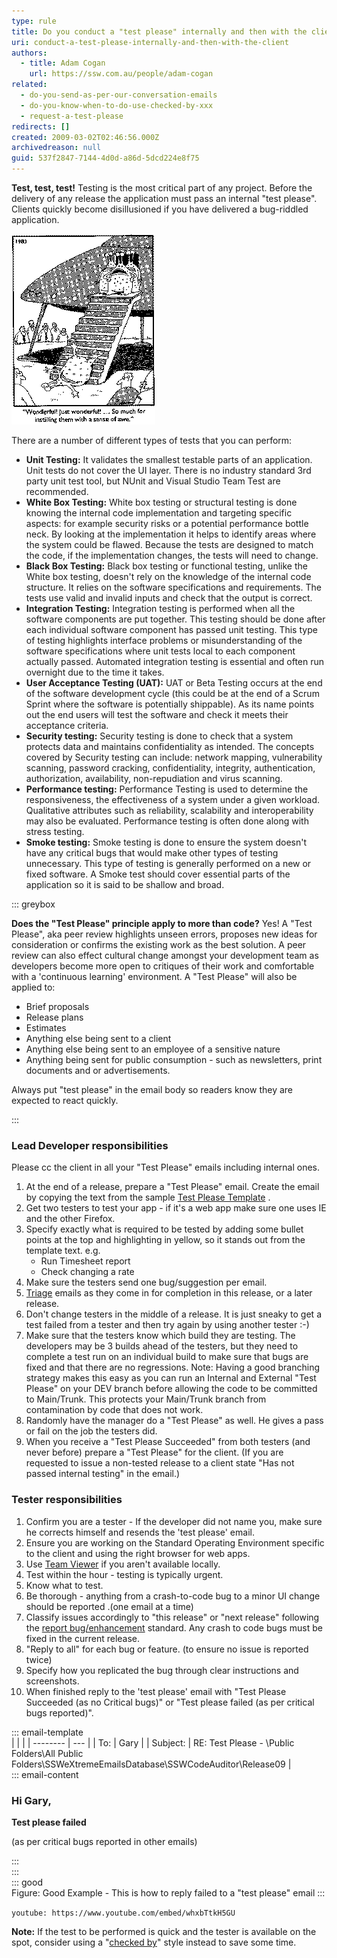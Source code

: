 ```yaml
---
type: rule
title: Do you conduct a "test please" internally and then with the client?
uri: conduct-a-test-please-internally-and-then-with-the-client
authors:
  - title: Adam Cogan
    url: https://ssw.com.au/people/adam-cogan
related:
  - do-you-send-as-per-our-conversation-emails
  - do-you-know-when-to-do-use-checked-by-xxx
  - request-a-test-please
redirects: []
created: 2009-03-02T02:46:56.000Z
archivedreason: null
guid: 537f2847-7144-4d0d-a86d-5dcd224e8f75
---
```


**Test, test, test!** Testing is the most critical part of any project. Before the delivery of any release the application must pass an internal "test please". Clients quickly become disillusioned if you have delivered a bug-riddled application.

<!--endintro-->

![Figure: Do you want users to have good first impressions?](pic16-TestingDoYouWantThemT.gif)  

There are a number of different types of tests that you can perform:

* **Unit Testing:**     It validates the smallest testable parts of an application. Unit tests do not cover the UI layer. There is no industry standard 3rd party unit test tool, but NUnit and Visual Studio Team Test are recommended.
* **White Box Testing:**     White box testing or structural testing is done knowing the internal code implementation and targeting specific aspects: for example security risks or a potential performance bottle neck. By looking at the implementation it helps to identify areas where the system could be flawed. Because the tests are designed to match the code, if the implementation changes, the tests will need to change.
* **Black Box Testing:**     Black box testing or functional testing, unlike the White box testing, doesn't rely on the knowledge of the internal code structure. It relies on the software specifications and requirements. The tests use valid and invalid inputs and check that the output is correct.
* **Integration Testing:**     Integration testing is performed when all the software components are put together. This testing should be done after each individual software component has passed unit testing. This type of testing highlights interface problems or misunderstanding of the software specifications where unit tests local to each component actually passed. Automated integration testing is essential and often run overnight due to the time it takes.
* **User Acceptance Testing (UAT):**     UAT or Beta Testing occurs at the end of the software development cycle (this could be at the end of a Scrum Sprint where the software is potentially shippable). As its name points out the end users will test the software and check it meets their acceptance criteria.
* **Security testing:**     Security testing is done to check that a system protects data and maintains confidentiality as intended. The concepts covered by Security testing can include: network mapping, vulnerability scanning, password cracking, confidentiality, integrity, authentication, authorization, availability, non-repudiation and virus scanning.
* **Performance testing:**     Performance Testing is used to determine the responsiveness, the effectiveness of a system under a given workload. Qualitative attributes such as reliability, scalability and interoperability may also be evaluated. Performance testing is often done along with stress testing.
* **Smoke testing:**     Smoke testing is done to ensure the system doesn't have any critical bugs that would make other types of testing unnecessary. This type of testing is generally performed on a new or fixed software. A Smoke test should cover essential parts of the application so it is said to be shallow and broad.

::: greybox

**Does the "Test Please" principle apply to more than code?**
Yes! A "Test Please", aka peer review highlights unseen errors, proposes new ideas for consideration or confirms the existing work as the best solution. A peer review can also effect cultural change amongst your development team as developers become more open to critiques of their work and comfortable with a 'continuous learning' environment. A "Test Please" will also be applied to:
* Brief proposals
* Release plans
* Estimates
* Anything else being sent to a client
* Anything else being sent to an employee of a sensitive nature
* Anything being sent for public consumption - such as newsletters, print documents and or advertisements.

Always put "test please" in the email body so readers know they are expected to react quickly.

:::

### Lead Developer responsibilities

Please cc the client in all your "Test Please" emails including internal ones.

1. At the end of a release, prepare a "Test Please" email.  Create the email by copying the text from the sample 
      [Test Please Template](/request-a-test-please) .
2. Get two testers to test your app - if it's a web app make sure one uses IE and the other Firefox.
3. Specify exactly what is required to be tested by adding some bullet points at the top and highlighting in 
      yellow, so it stands out from the template text. e.g.
    * Run Timesheet report
    * Check changing a rate
4. Make sure the testers send one bug/suggestion per email.
5. [Triage](/do-you-send-sprint-forecast-and-sprint-review-retro-emails-to-the-client) emails as they come in for completion in this release, or a later release.
6. Don't change testers in the middle of a release. It is just sneaky to get a test failed from a tester and then try again by using another tester :-)
7. Make sure that the testers know which build they are testing. The developers may be 3 builds ahead of the testers, but they need to complete a test run on an individual build to make sure that bugs are fixed and that there are no regressions.
          Note: Having a good branching strategy makes this easy as you can run an Internal and External "Test Please" on your DEV branch before allowing the code to be committed to Main/Trunk. This protects your Main/Trunk branch from contamination by code that does not work.
8. Randomly have the manager do a "Test Please" as well. He gives a pass or fail on the job the testers did.
9. When you receive a "Test Please Succeeded" from both testers (and never before) prepare a "Test Please" for the client. (If you are requested to issue a non-tested release to a client state "Has not passed internal testing" in the email.)


### Tester responsibilities

1. Confirm you are a tester - If the developer did not name you, make sure he corrects himself and resends the 'test please' email.
2. Ensure you are working on the Standard Operating Environment specific to the client and using the right browser for web apps.
3. Use 
      [Team Viewer](http://www.ssw.com.au/ssw/Standards/DeveloperGeneral/networkTools.aspx#TeamViewer) if you aren't available locally.
4. Test within the hour - testing is typically urgent.
5. Know what to test.
6. Be thorough - anything from a crash-to-code bug to a minor UI change should be reported .(one email at a time)
7. Classify issues accordingly to "this release" or "next release" following the 
      [report bug/enhancement](http://www.ssw.com.au/ssw/Standards/Support/BugReportOrEnhancement.aspx) standard. Any crash to code bugs must be fixed in the current release.
8. "Reply to all" for each bug or feature. (to ensure no issue is reported twice)
9. Specify how you replicated the bug through clear instructions and screenshots.
10. When finished reply to the 'test please' email with "Test Please Succeeded (as no Critical bugs)" or "Test please failed (as per critical bugs reported)". 

::: email-template  
|          |     |
| -------- | --- |
| To:      | Gary |
| Subject: | RE: Test Please - \\Public Folders\All Public Folders\SSWeXtremeEmailsDatabase\SSWCodeAuditor\Release09 |  
::: email-content  

### Hi Gary,

**Test please failed**

(as per critical bugs reported in other emails) 

:::  
:::  
::: good  
Figure: Good Example - This is how to reply failed to a "test please" email 
:::

`youtube: https://www.youtube.com/embed/whxbTtkH5GU` 

**Note:** If the test to be performed is quick and the tester is available on the spot, consider using a "[checked by](/do-you-know-when-to-do-use-checked-by-xxx)" style instead to save some time.
